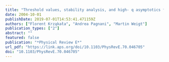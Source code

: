 ```yaml
---
title: "Threshold values, stability analysis, and high- q asymptotics for the coloring problem on random graphs"
date: 2004-10-01
publishDate: 2019-07-01T14:53:41.471159Z
authors: ["Florent Krząkała", "Andrea Pagnani", "Martin Weigt"]
publication_types: ["2"]
abstract: ""
featured: false
publication: "*Physical Review E*"
url_pdf: "https://link.aps.org/doi/10.1103/PhysRevE.70.046705"
doi: "10.1103/PhysRevE.70.046705"
---
```


